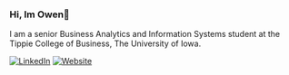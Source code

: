### Hi, Im Owen👋

I am a senior Business Analytics and Information Systems student at the Tippie College of Business, The University of Iowa. 

[![LinkedIn](https://img.shields.io/badge/LinkedIn-Profile-blue)](https://www.linkedin.com/in/owen-koury-912a7a21b/)
[![Website](https://img.shields.io/badge/Website-Link-green)](https://owenkoury.com/)



<!--
**okoury/okoury** is a ✨ _special_ ✨ repository because its `README.md` (this file) appears on your GitHub profile.


